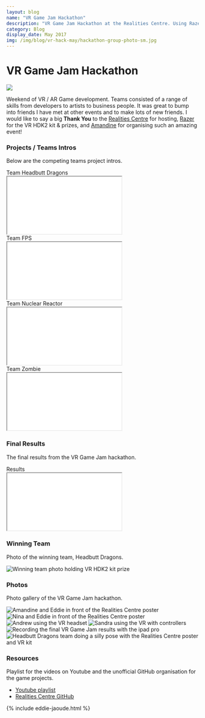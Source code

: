 ```yaml
---
layout: blog
name: "VR Game Jam Hackathon"
description: "VR Game Jam Hackathon at the Realities Centre. Using Razer's HDK2 Virtual Reality headset using OSVR, the open-source platform for VR and AR"
category: Blog
display_date: May 2017
img: /img/blog/vr-hack-may/hackathon-group-photo-sm.jpg
---
```


<h1>VR Game Jam Hackathon</h1>

<img src="/img/blog/vr-hack-may/hackathon-group-photo.jpg" class="img-rounded img-fluid" />

<p>Weekend of VR / AR Game development. Teams consisted of a range of skills from developers to artists to business people. It was great to bump into friends I have met at other events and to make lots of new friends. I would like to say a big <b>Thank You</b> to the <a href="http://realitiescentre.com" target="_blank">Realities Centre</a> for hosting, <a href="http://www.osvr.org/hdk2.html" target="_blank">Razer</a> for the VR HDK2 kit & prizes, and <a href="https://twitter.com/AmandineFlachs" target="_blank">Amandine</a> for organising such an amazing event!</p>

<h3>Projects / Teams Intros</h3>

Below are the competing teams project intros.

<div class="card text-center">
  <div class="card-header">Team Headbutt Dragons</div>
  <div class="card-block">
    <div class="embed-responsive embed-responsive-16by9">
      <iframe class="embed-responsive-item" src="//www.youtube.com/embed/GeR9crjn314?rel=0" allowfullscreen></iframe>
    </div>
  </div>
</div>

<div class="card text-center">
  <div class="card-header">Team FPS</div>
  <div class="card-block">
    <div class="embed-responsive embed-responsive-16by9">
      <iframe class="embed-responsive-item" src="//www.youtube.com/embed/UChm_g2bXdQ?rel=0" allowfullscreen></iframe>
    </div>
  </div>
</div>

<div class="card text-center">
  <div class="card-header">Team Nuclear Reactor</div>
  <div class="card-block">
    <div class="embed-responsive embed-responsive-16by9">
      <iframe class="embed-responsive-item" src="//www.youtube.com/embed/A7929PmlkNk?rel=0" allowfullscreen></iframe>
    </div>
  </div>
</div>

<div class="card text-center">
  <div class="card-header">Team Zombie</div>
  <div class="card-block">
    <div class="embed-responsive embed-responsive-16by9">
      <iframe class="embed-responsive-item" src="//www.youtube.com/embed/WF9W5RteH9o?rel=0" allowfullscreen></iframe>
    </div>
  </div>
</div>

<h3>Final Results</h3>

The final results from the VR Game Jam hackathon.

<div class="card text-center">
  <div class="card-header">Results</div>
  <div class="card-block">
    <div class="embed-responsive embed-responsive-16by9">
      <iframe class="embed-responsive-item" src="//www.youtube.com/embed/w6oiAWez4N4?rel=0" allowfullscreen></iframe>
    </div>
  </div>
</div>

<h3>Winning Team</h3>

Photo of the winning team, Headbutt Dragons.

<img src="/img/blog/vr-hack-may/gallery/winning-team.jpeg" class="img-fluid img-thumbnail" alt="Winning team photo holding VR HDK2 kit prize">

<h3>Photos</h3>

Photo gallery of the VR Game Jam hackathon.

<img src="/img/blog/vr-hack-may/gallery/Photo-2017-04-29-14-32-22_2226.jpg" class="img-fluid img-thumbnail" alt="Amandine and Eddie in front of the Realities Centre poster">
<img src="/img/blog/vr-hack-may/gallery/Photo-2017-04-30-11-11-43_2268.jpg" class="img-fluid img-thumbnail" alt="Nina and Eddie in front of the Realities Centre poster">
<img src="/img/blog/vr-hack-may/gallery/Photo-2017-04-30-11-30-13_2343.jpg" class="img-fluid img-thumbnail" alt="Andrew using the VR headset">
<img src="/img/blog/vr-hack-may/gallery/Photo-2017-04-30-16-10-41_2384.jpg" class="img-fluid img-thumbnail" alt="Sandra using the VR with controllers">
<img src="/img/blog/vr-hack-may/gallery/Photo-2017-04-30-17-19-31_2405.jpg" class="img-fluid img-thumbnail" alt="Recording the final VR Game Jam results with the ipad pro">
<img src="/img/blog/vr-hack-may/gallery/Photo-2017-04-30-18-45-51_2439.jpg" class="img-fluid img-thumbnail" alt="Headbutt Dragons team doing a silly pose with the Realities Centre poster and VR kit">

<h3>Resources</h3>

Playlist for the videos on Youtube and the unofficial GitHub organisation for the game projects.

<ul>
  <li><a href="https://www.youtube.com/playlist?list=PLHPVzSFXDeeR93AukfQKw3zS3i7qkghRb" target="_blank">Youtube playlist</a></li>
  <li><a href="https://github.com/RealitiesCentre" target="_blank">Realities Centre GitHub</a></li>
</ul>

{% include eddie-jaoude.html %}
